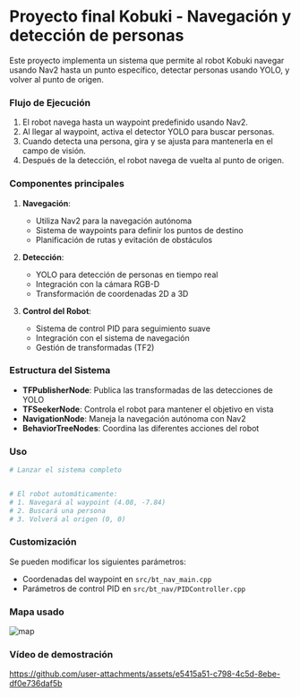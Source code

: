 # Proyecto final Kobuki - Navegación y detección de personas

Este proyecto implementa un sistema que permite al robot Kobuki navegar usando Nav2 hasta un punto específico, detectar personas usando YOLO, y volver al punto de origen.

### Flujo de Ejecución

1. El robot navega hasta un waypoint predefinido usando Nav2.
2. Al llegar al waypoint, activa el detector YOLO para buscar personas.
3. Cuando detecta una persona, gira y se ajusta para mantenerla en el campo de visión.
4. Después de la detección, el robot navega de vuelta al punto de origen.

### Componentes principales

1. **Navegación**: 
   - Utiliza Nav2 para la navegación autónoma
   - Sistema de waypoints para definir los puntos de destino
   - Planificación de rutas y evitación de obstáculos

2. **Detección**:
   - YOLO para detección de personas en tiempo real
   - Integración con la cámara RGB-D
   - Transformación de coordenadas 2D a 3D

3. **Control del Robot**:
   - Sistema de control PID para seguimiento suave
   - Integración con el sistema de navegación
   - Gestión de transformadas (TF2)

### Estructura del Sistema

- **TFPublisherNode**: Publica las transformadas de las detecciones de YOLO
- **TFSeekerNode**: Controla el robot para mantener el objetivo en vista
- **NavigationNode**: Maneja la navegación autónoma con Nav2
- **BehaviorTreeNodes**: Coordina las diferentes acciones del robot

### Uso

```bash
# Lanzar el sistema completo


# El robot automáticamente:
# 1. Navegará al waypoint (4.08, -7.84)
# 2. Buscará una persona
# 3. Volverá al origen (0, 0)
```

### Customización

Se pueden modificar los siguientes parámetros:
- Coordenadas del waypoint en `src/bt_nav_main.cpp`
- Parámetros de control PID en `src/bt_nav/PIDController.cpp`

### Mapa usado
![map](https://github.com/user-attachments/assets/e44a9900-7fe4-4ade-adb9-a51916fc8e95)

### Vídeo de demostración
https://github.com/user-attachments/assets/e5415a51-c798-4c5d-8ebe-df0e736daf5b

